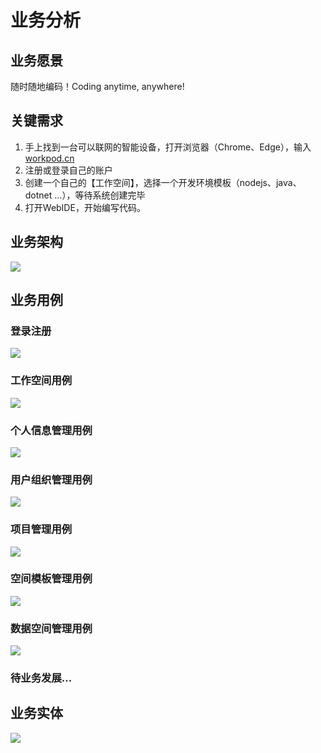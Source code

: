 # 业务分析

## 业务愿景

随时随地编码！Coding anytime, anywhere! 

## 关键需求

1. 手上找到一台可以联网的智能设备，打开浏览器（Chrome、Edge），输入 [workpod.cn](https://workpod.cn)
2. 注册或登录自己的账户
3. 创建一个自己的【工作空间】，选择一个开发环境模板（nodejs、java、dotnet ...），等待系统创建完毕
4. 打开WebIDE，开始编写代码。

## 业务架构

![](_media/业务架构.png)



## 业务用例

### 登录注册

![](_media/use_case/登录注册.png)

### 工作空间用例

![](_media/use_case/工作空间.png)


### 个人信息管理用例

![](_media/use_case/个人信息管理.png)

### 用户组织管理用例

![](_media/use_case/用户组织管理.png)

### 项目管理用例

![](_media/use_case/项目管理.png)

### 空间模板管理用例

![](_media/use_case/空间模板.png)

### 数据空间管理用例

![](_media/use_case/数据空间.png)

### 待业务发展...


## 业务实体

![](_media/entity/业务实体.png)

